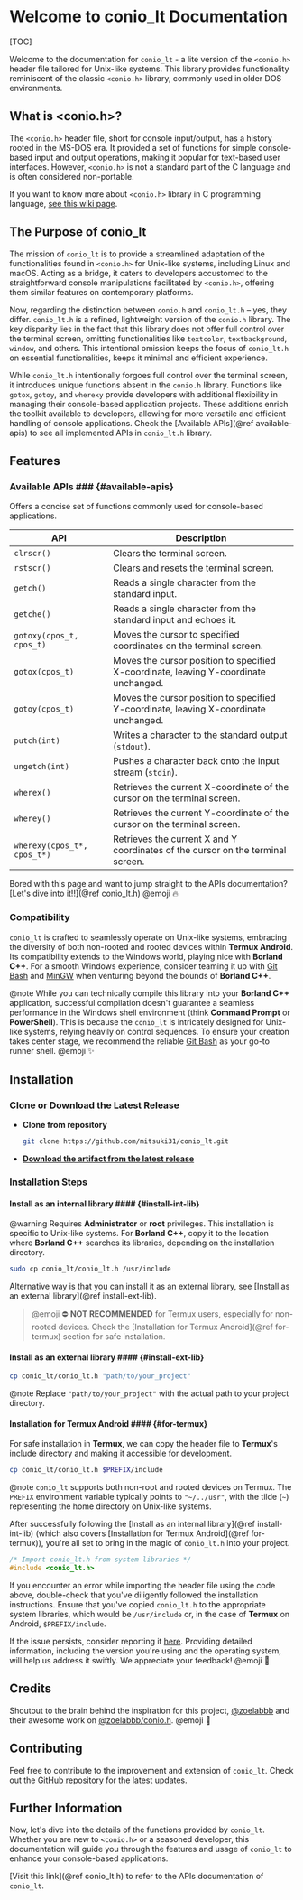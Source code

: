 # Welcome to conio_lt Documentation

[TOC]

Welcome to the documentation for `conio_lt` - a lite version of the `<conio.h>` header file tailored for Unix-like systems. This library provides functionality reminiscent of the classic `<conio.h>` library, commonly used in older DOS environments.

## What is <conio.h>?

The `<conio.h>` header file, short for console input/output, has a history rooted in the MS-DOS era. It provided a set of functions for simple console-based input and output operations, making it popular for text-based user interfaces. However, `<conio.h>` is not a standard part of the C language and is often considered non-portable.

If you want to know more about `<conio.h>` library in C programming language, [see this wiki page](https://en.m.wikipedia.org/wiki/Conio.h).

## The Purpose of conio_lt

The mission of `conio_lt` is to provide a streamlined adaptation of the functionalities found in `<conio.h>` for Unix-like systems, including Linux and macOS.
Acting as a bridge, it caters to developers accustomed to the straightforward console manipulations facilitated by `<conio.h>`, offering them similar features on contemporary platforms.

Now, regarding the distinction between `conio.h` and `conio_lt.h` – yes, they differ. `conio_lt.h` is a refined, lightweight version of the `conio.h` library.
The key disparity lies in the fact that this library does not offer full control over the terminal screen, omitting functionalities like `textcolor`, `textbackground`, `window`, and others.
This intentional omission keeps the focus of `conio_lt.h` on essential functionalities, keeps it minimal and efficient experience.

While `conio_lt.h` intentionally forgoes full control over the terminal screen, it introduces unique functions absent in the `conio.h` library. Functions like `gotox`, `gotoy`, and `wherexy`
provide developers with additional flexibility in managing their console-based application projects. These additions enrich the toolkit available to developers, allowing for more versatile and
efficient handling of console applications. Check the [Available APIs](@ref available-apis) to see all implemented APIs in `conio_lt.h` library.

## Features

### Available APIs ###                  {#available-apis}

Offers a concise set of functions commonly used for console-based applications.

| API           | Description                           |
| ------------- | ------------------------------------- |
| `clrscr()`      | Clears the terminal screen.           |
| `rstscr()`      | Clears and resets the terminal screen.|
| `getch()`       | Reads a single character from the standard input. |
| `getche()`      | Reads a single character from the standard input and echoes it. |
| `gotoxy(cpos_t, cpos_t)` | Moves the cursor to specified coordinates on the terminal screen. |
| `gotox(cpos_t)` | Moves the cursor position to specified X-coordinate, leaving Y-coordinate unchanged. |
| `gotoy(cpos_t)` | Moves the cursor position to specified Y-coordinate, leaving X-coordinate unchanged. |
| `putch(int)`    | Writes a character to the standard output (`stdout`). |
| `ungetch(int)`  | Pushes a character back onto the input stream (`stdin`). |
| `wherex()`      | Retrieves the current X-coordinate of the cursor on the terminal screen. |
| `wherey()`      | Retrieves the current Y-coordinate of the cursor on the terminal screen. |
| `wherexy(cpos_t*, cpos_t*)` | Retrieves the current X and Y coordinates of the cursor on the terminal screen. |

Bored with this page and want to jump straight to the APIs documentation? [Let's dive into it!!](@ref conio_lt.h) @emoji :fire:

### Compatibility

`conio_lt` is crafted to seamlessly operate on Unix-like systems, embracing the diversity of both non-rooted and rooted devices within **Termux Android**.
Its compatibility extends to the Windows world, playing nice with **Borland C++**. For a smooth Windows experience, consider teaming it up with [Git Bash](https://git-scm.com)
and [MinGW](https://sourceforge.net/projects/mingw) when venturing beyond the bounds of **Borland C++**.

@note While you can technically compile this library into your **Borland C++** application, successful compilation doesn't guarantee a seamless performance in the Windows shell environment
(think **Command Prompt** or **PowerShell**). This is because the `conio_lt` is intricately designed for Unix-like systems, relying heavily on control sequences.
To ensure your creation takes center stage, we recommend the reliable [Git Bash](https://git-scm.com) as your go-to runner shell. @emoji :sparkles:

## Installation

### Clone or Download the Latest Release

- **Clone from repository**
  ```bash
  git clone https://github.com/mitsuki31/conio_lt.git
  ```

- [**Download the artifact from the latest release**](https://github.com/mitsuki31/conio_lt/releases/latest)

### Installation Steps

#### Install as an internal library ####                    {#install-int-lib}

@warning Requires **Administrator** or **root** privileges. This installation is specific to Unix-like systems. For **Borland C++**, copy it to the location where **Borland C++** searches its libraries, depending on the installation directory.

```bash
sudo cp conio_lt/conio_lt.h /usr/include
```

Alternative way is that you can install it as an external library, see [Install as an external library](@ref install-ext-lib).

> @emoji :no_entry: **NOT RECOMMENDED** for Termux users, especially for non-rooted devices. Check the [Installation for Termux Android](@ref for-termux) section for safe installation.

#### Install as an external library ####                    {#install-ext-lib}

```bash
cp conio_lt/conio_lt.h "path/to/your_project"
```

@note Replace `"path/to/your_project"` with the actual path to your project directory.

#### Installation for Termux Android ####                                {#for-termux}

For safe installation in **Termux**, we can copy the header file to **Termux**'s include directory and making it accessible for development.

```bash
cp conio_lt/conio_lt.h $PREFIX/include
```

@note `conio_lt` supports both non-root and rooted devices on Termux. The `PREFIX` environment variable typically points to `"~/../usr"`, with the tilde (`~`) representing the home directory on Unix-like systems.

After successfully following the [Install as an internal library](@ref install-int-lib) (which also covers [Installation for Termux Android](@ref for-termux)), you're all set to bring in the magic of `conio_lt.h` into your project.

```c
/* Import conio_lt.h from system libraries */
#include <conio_lt.h>
```

If you encounter an error while importing the header file using the code above, double-check that you've diligently followed the installation instructions. Ensure that you've copied `conio_lt.h` to the appropriate system libraries, which would be `/usr/include` or, in the case of **Termux** on Android, `$PREFIX/include`.

If the issue persists, consider reporting it [here](https://github.com/mitsuki31/conio_lt/issues). Providing detailed information, including the version you're using and the operating system, will help us address it swiftly. We appreciate your feedback! @emoji :rocket:

## Credits

Shoutout to the brain behind the inspiration for this project, [@zoelabbb](https://github.com/zoelabbb) and their awesome work on [@zoelabbb/conio.h](https://github.com/zoelabbb/conio.h.git). @emoji :star2:

## Contributing

Feel free to contribute to the improvement and extension of `conio_lt`. Check out the [GitHub repository](https://github.com/mitsuki31/conio_lt) for the latest updates.

## Further Information

Now, let's dive into the details of the functions provided by `conio_lt`. Whether you are new to `<conio.h>` or a seasoned developer, this documentation will guide you through the features and usage of `conio_lt` to enhance your console-based applications.

[Visit this link](@ref conio_lt.h) to refer to the APIs documentation of `conio_lt`.

